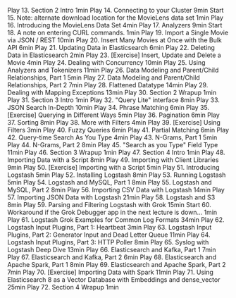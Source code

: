 Play
13. Section 2 Intro
1min
Play
14. Connecting to your Cluster
9min
Start
15. Note: alternate download location for the MovieLens data set
1min
Play
16. Introducing the MovieLens Data Set
4min
Play
17. Analyzers
9min
Start
18. A note on entering CURL commands.
1min
Play
19. Import a Single Movie via JSON / REST
10min
Play
20. Insert Many Movies at Once with the Bulk API
6min
Play
21. Updating Data in Elasticsearch
6min
Play
22. Deleting Data in Elasticsearch
2min
Play
23. [Exercise] Insert, Update and Delete a Movie
4min
Play
24. Dealing with Concurrency
10min
Play
25. Using Analyzers and Tokenizers
11min
Play
26. Data Modeling and Parent/Child Relationships, Part 1
5min
Play
27. Data Modeling and Parent/Child Relationships, Part 2
7min
Play
28. Flattened Datatype
14min
Play
29. Dealing with Mapping Exceptions
13min
Play
30. Section 2 Wrapup
1min
Play
31. Section 3 Intro
1min
Play
32. "Query Lite" interface
8min
Play
33. JSON Search In-Depth
10min
Play
34. Phrase Matching
6min
Play
35. [Exercise] Querying in Different Ways
5min
Play
36. Pagination
6min
Play
37. Sorting
8min
Play
38. More with Filters
4min
Play
39. [Exercise] Using Filters
3min
Play
40. Fuzzy Queries
6min
Play
41. Partial Matching
6min
Play
42. Query-time Search As You Type
4min
Play
43. N-Grams, Part 1
5min
Play
44. N-Grams, Part 2
8min
Play
45. "Search as you Type" Field Type
11min
Play
46. Section 3 Wrapup
1min
Play
47. Section 4 Intro
1min
Play
48. Importing Data with a Script
8min
Play
49. Importing with Client Libraries
9min
Play
50. [Exercise] Importing with a Script
5min
Play
51. Introducing Logstash
5min
Play
52. Installing Logstash
8min
Play
53. Running Logstash
5min
Play
54. Logstash and MySQL, Part 1
8min
Play
55. Logstash and MySQL, Part 2
8min
Play
56. Importing CSV Data with Logstash
14min
Play
57. Importing JSON Data with Logstash
21min
Play
58. Logstash and S3
8min
Play
59. Parsing and Filtering Logstash with Grok
15min
Start
60. Workaround if the Grok Debugger app in the next lecture is down...
1min
Play
61. Logstash Grok Examples for Common Log Formats
34min
Play
62. Logstash Input Plugins, Part 1: Heartbeat
3min
Play
63. Logstash Input Plugins, Part 2: Generator Input and Dead Letter Queue
11min
Play
64. Logstash Input Plugins, Part 3: HTTP Poller
8min
Play
65. Syslog with Logstash Deep Dive
13min
Play
66. Elasticsearch and Kafka, Part 1
7min
Play
67. Elasticsearch and Kafka, Part 2
6min
Play
68. Elasticsearch and Apache Spark, Part 1
8min
Play
69. Elasticsearch and Apache Spark, Part 2
7min
Play
70. [Exercise] Importing Data with Spark
11min
Play
71. Using Elasticsearch 8 as a Vector Database with Embeddings and dense_vector
25min
Play
72. Section 4 Wrapup
1min